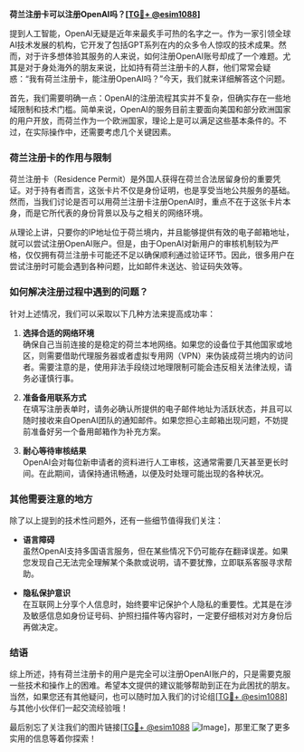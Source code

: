 **荷兰注册卡可以注册OpenAI吗？[[TG💪+ @esim1088](https://t.me/s/esim1088)]**

提到人工智能，OpenAI无疑是近年来最炙手可热的名字之一。作为一家引领全球AI技术发展的机构，它开发了包括GPT系列在内的众多令人惊叹的技术成果。然而，对于许多想体验其服务的人来说，如何注册OpenAI账号却成了一个难题。尤其是对于身处海外的朋友来说，比如持有荷兰注册卡的人群，他们常常会疑惑：“我有荷兰注册卡，能注册OpenAI吗？”今天，我们就来详细解答这个问题。

首先，我们需要明确一点：OpenAI的注册流程其实并不复杂，但确实存在一些地域限制和技术门槛。简单来说，OpenAI的服务目前主要面向美国和部分欧洲国家的用户开放，而荷兰作为一个欧洲国家，理论上是可以满足这些基本条件的。不过，在实际操作中，还需要考虑几个关键因素。

### 荷兰注册卡的作用与限制

荷兰注册卡（Residence Permit）是外国人获得在荷兰合法居留身份的重要凭证。对于持有者而言，这张卡片不仅是身份证明，也是享受当地公共服务的基础。然而，当我们讨论是否可以用荷兰注册卡注册OpenAI时，重点不在于这张卡片本身，而是它所代表的身份背景以及与之相关的网络环境。

从理论上讲，只要你的IP地址位于荷兰境内，并且能够提供有效的电子邮箱地址，就可以尝试注册OpenAI账户。但是，由于OpenAI对新用户的审核机制较为严格，仅仅拥有荷兰注册卡可能还不足以确保顺利通过验证环节。因此，很多用户在尝试注册时可能会遇到各种问题，比如邮件未送达、验证码失效等。

### 如何解决注册过程中遇到的问题？

针对上述情况，我们可以采取以下几种方法来提高成功率：

1. **选择合适的网络环境**  
   确保自己当前连接的是稳定的荷兰本地网络。如果您的设备位于其他国家或地区，则需要借助代理服务器或者虚拟专用网（VPN）来伪装成荷兰境内的访问者。需要注意的是，使用非法手段绕过地理限制可能会违反相关法律法规，请务必谨慎行事。

2. **准备备用联系方式**  
   在填写注册表单时，请务必确认所提供的电子邮件地址为活跃状态，并且可以随时接收来自OpenAI团队的通知邮件。如果您担心主邮箱出现问题，不妨提前准备好另一个备用邮箱作为补充方案。

3. **耐心等待审核结果**  
   OpenAI会对每位新申请者的资料进行人工审核，这通常需要几天甚至更长时间。在此期间，请保持通讯畅通，以便及时处理可能出现的各种状况。

### 其他需要注意的地方

除了以上提到的技术性问题外，还有一些细节值得我们关注：

- **语言障碍**  
  虽然OpenAI支持多国语言服务，但在某些情况下仍可能存在翻译误差。如果您发现自己无法完全理解某个条款或说明，请不要犹豫，立即联系客服寻求帮助。

- **隐私保护意识**  
  在互联网上分享个人信息时，始终要牢记保护个人隐私的重要性。尤其是在涉及敏感信息如身份证号码、护照扫描件等内容时，一定要仔细核对对方身份后再做决定。

### 结语

综上所述，持有荷兰注册卡的用户是完全可以注册OpenAI账户的，只是需要克服一些技术和操作上的困难。希望本文提供的建议能够帮助到正在为此困扰的朋友。当然，如果您还有其他疑问，也可以随时加入我们的讨论组[[TG💪+ @esim1088](https://t.me/s/esim1088)]与其他小伙伴们一起交流经验哦！

最后别忘了关注我们的图片链接[[TG💪+ @esim1088](https://t.me/s/esim1088) ![Image](https://i.postimg.cc/4NQfJmqS/Snipaste-2025-05-13-00-14-12.png)]，那里汇聚了更多实用的信息等着你探索！